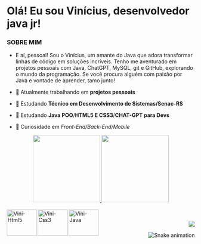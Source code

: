 # Olá! Eu sou Vinícius, desenvolvedor java jr!

### SOBRE MIM
- E aí, pessoal! Sou o Vinícius, um amante do Java que adora transformar linhas de código em soluções incríveis. Tenho me aventurado em projetos pessoais com Java, ChatGPT, MySQL, git e GitHub, explorando o mundo da programação. Se você procura alguém com paixão por Java e vontade de aprender, tamo junto!

- 🔭 Atualmente trabalhando em **projetos pessoais**
- 🌱 Estudando **Técnico em Desenvolvimento de Sistemas/Senac-RS**
- 👯 Estudando **Java POO**/**HTML5 E CSS3**/**CHAT-GPT para Devs**
- 🤔 Curiosidade em *Front-End/Back-End/Mobile*

<div align="center">
  <a href="https://github.com/vinistringue">
  <img height="180em" src="https://github-readme-stats.vercel.app/api?username=vinistringue&show_icons=true&theme=dracula&include_all_commits=true&count_private="false"/>
  <img height="180em" src="https://github-readme-stats.vercel.app/api/top-langs/?username=vinistringue&layout=compact&langs_count=7&theme=dracula"/>

</div>
<div style="display: inline_block"><br>
   <img align="left" alt="Vini-Html5" height="70" width="80" src="https://cdn.jsdelivr.net/gh/devicons/devicon/icons/html5/html5-original-wordmark.svg" />
   <img align="left" alt="Vini-Css3" height="70" width="80"  src="https://cdn.jsdelivr.net/gh/devicons/devicon/icons/css3/css3-original-wordmark.svg" />
   <img align="left" alt="Vini-Java" height="70" width="80"  src="https://cdn.jsdelivr.net/gh/devicons/devicon/icons/java/java-plain-wordmark.svg" />
   
</div>
  
    
   ##
    
    
 <div align="right">
   <a href="https://www.linkedin.com/in/vinicius-stringue-de-paula-810033150" target="_blank"><img src="https://img.shields.io/badge/-LinkedIn-%230077B5?style=for-the-badge&logo=linkedin&logoColor=white" target="_blank"></a> 
 
 
![Snake animation](https://github.com/vinistringue/vinistringue/blob/output/github-contribution-grid-snake.svg)

